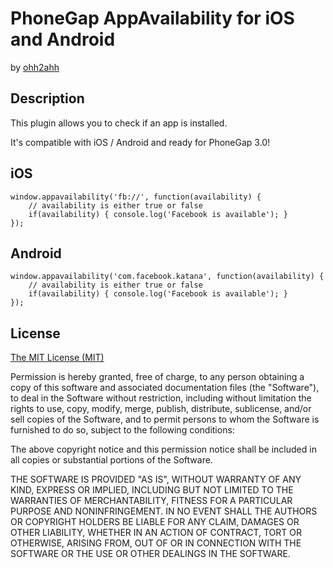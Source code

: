 PhoneGap AppAvailability for iOS and Android
============================================
by [ohh2ahh](http://ohh2ahh.com)

Description
-----------

This plugin allows you to check if an app is installed.

It's compatible with iOS / Android and ready for PhoneGap 3.0!


iOS
---

	window.appavailability('fb://', function(availability) {
		// availability is either true or false
		if(availability) { console.log('Facebook is available'); }
	});


Android
-------

	window.appavailability('com.facebook.katana', function(availability) {
		// availability is either true or false
		if(availability) { console.log('Facebook is available'); }
	});


License
-------
[The MIT License (MIT)](http://www.opensource.org/licenses/mit-license.html)

Permission is hereby granted, free of charge, to any person obtaining a copy
of this software and associated documentation files (the "Software"), to deal
in the Software without restriction, including without limitation the rights
to use, copy, modify, merge, publish, distribute, sublicense, and/or sell
copies of the Software, and to permit persons to whom the Software is
furnished to do so, subject to the following conditions:

The above copyright notice and this permission notice shall be included in
all copies or substantial portions of the Software.

THE SOFTWARE IS PROVIDED "AS IS", WITHOUT WARRANTY OF ANY KIND, EXPRESS OR
IMPLIED, INCLUDING BUT NOT LIMITED TO THE WARRANTIES OF MERCHANTABILITY,
FITNESS FOR A PARTICULAR PURPOSE AND NONINFRINGEMENT. IN NO EVENT SHALL THE
AUTHORS OR COPYRIGHT HOLDERS BE LIABLE FOR ANY CLAIM, DAMAGES OR OTHER
LIABILITY, WHETHER IN AN ACTION OF CONTRACT, TORT OR OTHERWISE, ARISING FROM,
OUT OF OR IN CONNECTION WITH THE SOFTWARE OR THE USE OR OTHER DEALINGS IN
THE SOFTWARE.
